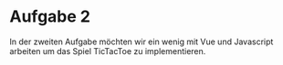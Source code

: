 # Aufgabe 2

In der zweiten Aufgabe möchten wir ein wenig mit Vue und Javascript arbeiten um das Spiel TicTacToe zu implementieren. 